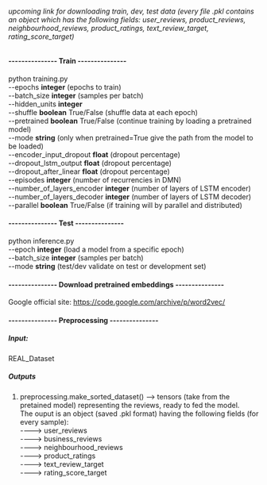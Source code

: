 ###### *upcoming link for downloading train, dev, test data (every file .pkl contains an object which has the following fields: user_reviews, product_reviews, neighbourhood_reviews, product_ratings, text_review_target, rating_score_target)*

#### --------------- Train ---------------
python training.py   
--epochs **integer** (epochs to train)  
--batch_size **integer** (samples per batch)  
--hidden_units **integer**  
--shuffle **boolean** True/False (shuffle data at each epoch)  
--pretrained **boolean** True/False (continue training by loading a pretrained model)  
--mode **string** (only when pretrained=True give the path from the model to be loaded)  
--encoder_input_dropout **float** (dropout percentage)  
--dropout_lstm_output **float** (dropout percentage)  
--dropout_after_linear **float** (dropout percentage)  
--episodes **integer** (number of recurrencies in DMN)  
--number_of_layers_encoder **integer** (number of layers of LSTM encoder)  
--number_of_layers_decoder **integer** (number of layers of LSTM decoder)  
--parallel **boolean** True/False (if training will by parallel and distributed)  



#### --------------- Test ---------------
python inference.py  
--epoch **integer** (load a model from a specific epoch)  
--batch_size **integer** (samples per batch)  
--mode **string** (test/dev validate on test or development set)


#### --------------- Download pretrained embeddings ---------------
Google official site: https://code.google.com/archive/p/word2vec/

#### --------------- Preprocessing ---------------
##### Input:
REAL_Dataset
##### Outputs
1. preprocessing.make_sorted_dataset() --> tensors (take from the pretained model) representing the reviews, ready to fed the model.  
The ouput is an object (saved .pkl format) having the following fields (for every sample):  
----> user_reviews  
----> business_reviews  
----> neighbourhood_reviews    
----> product_ratings  
----> text_review_target  
----> rating_score_target  
